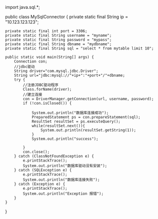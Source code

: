 import java.sql.*;

public class MySqlConnector {
    private static final String ip = "10.123.123.123";

    private static final int port = 3306;
    private static final String username = "myname";
    private static final String password = "mypass";
    private static final String dbname = "mydbname";
    private static final String sql = "select * from mytable limit 10";

    public static void main(String[] args) {
        Connection con;
        //jdbc驱动
        String driver="com.mysql.jdbc.Driver";
        String url="jdbc:mysql://"+ip+":"+port+"/"+dbname;
        try {
            //注册JDBC驱动程序
            Class.forName(driver);
            //建立连接
            con = DriverManager.getConnection(url, username, password);
            if (!con.isClosed()) {

                System.out.println("数据库连接成功");
                PreparedStatement ps = con.prepareStatement(sql);
                ResultSet resultSet = ps.executeQuery();
                while(resultSet.next()){
                    System.out.println(resultSet.getString(1));
                }
                System.out.println("success");

            }
            con.close();
        } catch (ClassNotFoundException e) {
            e.printStackTrace();
            System.out.println("数据库驱动没有安装");
        } catch (SQLException e) {
            e.printStackTrace();
            System.out.println("数据库连接失败");
        } catch (Exception e) {
            e.printStackTrace();
            System.out.println("Exception 报错");
        }
    }


}


